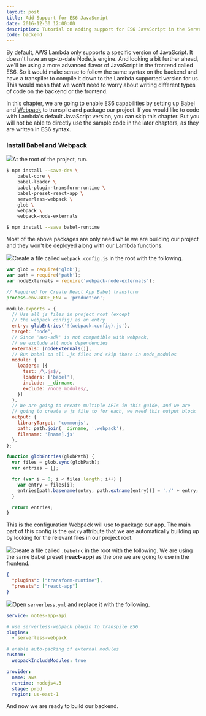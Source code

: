 ```yaml
---
layout: post
title: Add Support for ES6 JavaScript
date: 2016-12-30 12:00:00
description: Tutorial on adding support for ES6 JavaScript in the Serverless Framework using Babel and Webpack.
code: backend
---
```


By default, AWS Lambda only supports a specific version of JavaScript. It doesn't have an up-to-date Node.js engine. And looking a bit further ahead, we'll be using a more advanced flavor of JavaScript in the frontend called ES6. So it would make sense to follow the same syntax on the backend and have a transpiler to compile it down to the Lambda supported version for us. This would mean that we won't need to worry about writing different types of code on the backend or the frontend. 

In this chapter, we are going to enable ES6 capabilities by setting up [Babel](https://babeljs.io) and [Webpack](https://webpack.github.io) to transpile and package our project. If you would like to code with Lambda's default JavaScript version, you can skip this chapter. But you will not be able to directly use the sample code in the later chapters, as they are written in ES6 syntax.

### Install Babel and Webpack

<img class="code-marker" src="{{ site.url }}/assets/s.png" />At the root of the project, run.

``` bash
$ npm install --save-dev \
    babel-core \
    babel-loader \
    babel-plugin-transform-runtime \
    babel-preset-react-app \
    serverless-webpack \
    glob \
    webpack \
    webpack-node-externals

$ npm install --save babel-runtime
```

Most of the above packages are only need while we are building our project and they won't be deployed along with our Lambda functions.

<img class="code-marker" src="{{ site.url }}/assets/s.png" />Create a file called `webpack.config.js` in the root with the following.

``` javascript
var glob = require('glob');
var path = require('path');
var nodeExternals = require('webpack-node-externals');

// Required for Create React App Babel transform
process.env.NODE_ENV = 'production';

module.exports = {
  // Use all js files in project root (except
  // the webpack config) as an entry
  entry: globEntries('!(webpack.config).js'),
  target: 'node',
  // Since 'aws-sdk' is not compatible with webpack,
  // we exclude all node dependencies
  externals: [nodeExternals()],
  // Run babel on all .js files and skip those in node_modules
  module: {
    loaders: [{
      test: /\.js$/,
      loaders: ['babel'],
      include: __dirname,
      exclude: /node_modules/,
    }]
  },
  // We are going to create multiple APIs in this guide, and we are 
  // going to create a js file to for each, we need this output block
  output: {
    libraryTarget: 'commonjs',
    path: path.join(__dirname, '.webpack'),
    filename: '[name].js'
  },
};

function globEntries(globPath) {
  var files = glob.sync(globPath);
  var entries = {};

  for (var i = 0; i < files.length; i++) {
    var entry = files[i];
    entries[path.basename(entry, path.extname(entry))] = './' + entry;
  }

  return entries;
}
```

This is the configuration Webpack will use to package our app. The main part of this config is the `entry` attribute that we are automatically building up by looking for the relevant files in our project root.

<img class="code-marker" src="{{ site.url }}/assets/s.png" />Create a file called `.babelrc` in the root with the following. We are using the same Babel preset (**react-app**) as the one we are going to use in the frontend.

``` json
{
  "plugins": ["transform-runtime"],
  "presets": ["react-app"]
}
```

<img class="code-marker" src="{{ site.url }}/assets/s.png" />Open `serverless.yml` and replace it with the following.

``` yaml
service: notes-app-api

# use serverless-webpack plugin to transpile ES6
plugins:
  - serverless-webpack

# enable auto-packing of external modules
custom:
  webpackIncludeModules: true

provider:
  name: aws
  runtime: nodejs4.3
  stage: prod
  region: us-east-1
```

And now we are ready to build our backend.

